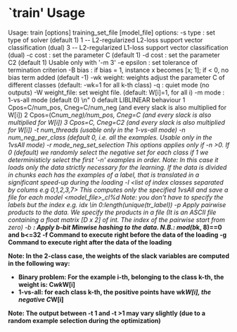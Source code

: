 

`train' Usage
=============

Usage: train [options] training_set_file [model_file]
options:
-s type : set type of solver (default 1)
	1 -- L2-regularized L2-loss support vector classification (dual)
	3 -- L2-regularized L1-loss support vector classification (dual)
-c cost : set the parameter C (default 1)
-d cost : set the parameter C2 (default 1) Usable only with '-m 3'
-e epsilon : set tolerance of termination criterion
-B bias : if bias = 1, instance x becomes [x; 1]; if < 0, no bias term added (default -1)
-wk weight: weights adjust the parameter C of different classes (default: -wk=1 for all k-th class)
-q : quiet mode (no outputs)
-W weight_file: set weight file. (default: W[i]=1, for all i)
-m mode : 1-vs-all mode (default 0) \n"
    0 default LIBLINEAR behaviour
    1 Cpos=C/num_pos, Cneg=C/num_neg   (and every slack is also multiplied for W[i])
    2 Cpos=(C*num_neg)/num_pos, Cneg=C    (and every slack is also multiplied for W[i])
    3 Cpos=C, Cneg=C2    (and every slack is also multiplied for W[i])
-t num_threads   (usable only in the 1-vs-all mode)
-n num_neg_per_class (default 0, i.e. all the examples. Usable only in the 1vsAll mode)
-r mode_neg_set_selection This options applies only if -n >0.
    If 0 (default) we randomly select the negative set for each class
    if 1 we deterministicly select the first '-n' examples in order.
       Note: In this case it loads only the data strictly necessary for the learning.
             If the data is divided in chunks each has the examples of a label, that is translated in a significant speed-up during the loading
-l <list of index classes separated by colums e.g 0,1,2,3,7> 
   This computes only the specified 1vsAll and save a file for each model <model_file>_cl%d
   Note: you don't have to specify the labels but the index e.g. idx \in 0:length(unique(tr_label))
-p <fileName> Apply pairwise products to the data. We specify the products in a file (It is an ASCII file containing a float matrix [D x 2] of int. The index of the pairwise start from zero)
-b <b>:<k> Apply b-bit Minwise hashing to the data. N.B.: mod(b*k, 8)==0 and b<=32
-f <command> Command to execute right before the data of the loading
-g <command> Command to execute right after the data of the loading


Note:
In the 2-class case, the weights of the slack variables are computed in the following way:
- Binary problem: For the example i-th, belonging to the class k-th, the weight is: C*wk*W[i]
- 1-vs-all: for each class k-th, the positive points have wk*W[i], the negative C*W[i]

Note:
The output between -t 1 and -t >1 may vary slightly (due to a random example selection during the optimization) 
